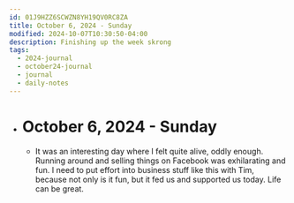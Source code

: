 ```yaml
---
id: 01J9HZZ6SCWZN8YH19QV0RC8ZA
title: October 6, 2024 - Sunday
modified: 2024-10-07T10:30:50-04:00
description: Finishing up the week skrong
tags:
  - 2024-journal
  - october24-journal
  - journal
  - daily-notes
---
```

- # October 6, 2024 - Sunday
	- It was an interesting day where I felt quite alive, oddly enough. Running around and selling things on Facebook was exhilarating and fun. I need to put effort into business stuff like this with Tim, because not only is it fun, but it fed us and supported us today. Life can be great.